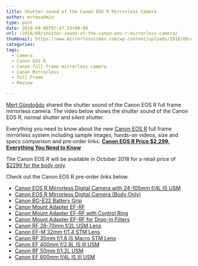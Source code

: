 ```yaml
---
title: Shutter sound of the Canon EOS R Mirrorless Camera
author: mrtmsadmin
type: post
date: 2018-09-06T07:47:53+00:00
url: /2018/09/shutter-sound-of-the-canon-eos-r-mirrorless-camera/
thumbnail: https://www.mirrorlesstimes.com/wp-content/uploads/2018/09/canon-eos-r-front.jpg
categories:
tags:
  - Camera
  - Canon EOS R
  - Canon full frame mirrorless camera
  - Canon Mirrorless
  - Full Frame
  - Review

---
```

<a href="https://www.youtube.com/channel/UCIfojVm5Ivn4kBcCxQAufIA" target="_blank" rel="nofollow noopener">Mert Gündoğdu</a> shared the shutter sound of the Canon EOS R full frame mirrorless camera. The video below shows the shutter sound of the Canon EOS R, normal shutter and silent shutter.

Everything you need to know about the new <a href="https://www.mirrorlesstimes.com/tags/canon-eos-r/" target="_blank" rel="noopener">Canon EOS R</a> full frame mirrorless system including sample images, hands-on videos, size and specs comparison and pre-order links. <a href="https://www.dailycameranews.com/2018/09/canon-eos-r-price-2299-everything-you-need-to-know/" target="_blank" rel="bookmark noopener"><strong>Canon EOS R Price $2,299, Everything You Need to Know</strong></a>

The Canon EOS R will be available in October 2018 for a retail price of <a href="https://www.bhphotovideo.com/c/product/1433710-REG/canon_eos_r_mirrorless_digital.html/BI/20175/KBID/14249" target="_blank" rel="nofollow noopener">$2299 for the body only</a>.  <!--more-->



Check out the Canon EOS R pre-order links below.

  * <a class="broken_link" href="https://www.bhphotovideo.com/c/product/1433711-REG/canon_eos_r_mirrorless_digital.html/BI/20175/KBID/14249" target="_blank" rel="noopener">Canon EOS R Mirrorless Digital Camera with 24-105mm f/4L IS USM</a>
  * <a href="https://www.bhphotovideo.com/c/product/1433710-REG/canon_eos_r_mirrorless_digital.html/BI/20175/KBID/14249" target="_blank" rel="noopener">Canon EOS R Mirrorless Digital Camera (Body Only)</a>
  * <a href="https://www.bhphotovideo.com/c/product/1433716-REG/canon_bg_e22_battery_grip.html/BI/20175/KBID/14249" target="_blank" rel="noopener">Canon BG-E22 Battery Grip</a>
  * <a class="broken_link" href="https://www.bhphotovideo.com/c/product/1433717-REG/canon_mount_adapter_ef_rf.html/BI/20175/KBID/14249" target="_blank" rel="noopener">Canon Mount Adapter EF-RF</a>
  * <a class="broken_link" href="https://www.bhphotovideo.com/c/product/1433718-REG/canon_mount_adapter_ef_rf_with.html/BI/20175/KBID/14249" target="_blank" rel="noopener">Canon Mount Adapter EF-RF with Control Ring</a>
  * [Canon Mount Adapter EF-RF for Drop-In Filters][1]
  * <a href="https://www.bhphotovideo.com/c/product/1433713-REG/canon_rf_28_70mm_f_2l_usm.html/BI/20175/KBID/14249" target="_blank" rel="noopener">Canon RF 28-70mm f/2L USM Lens</a>
  * <a href="https://www.bhphotovideo.com/c/product/1433720-REG/canon_ef_m_32mm_f_1_4_stm.html/BI/20175/KBID/14249" target="_blank" rel="noopener">Canon EF-M 32mm f/1.4 STM Lens</a>
  * <a class="broken_link" href="https://www.bhphotovideo.com/c/product/1433714-REG/canon_rf_35mm_f_1_8_is.html/BI/20175/KBID/14249" target="_blank" rel="noopener">Canon RF 35mm f/1.8 IS Macro STM Lens</a>
  * <a href="https://www.bhphotovideo.com/c/product/1433721-REG/canon_ef_400mm_f_2_8l_is.html/BI/20175/KBID/14249" target="_blank" rel="noopener">Canon EF 400mm f/2.8L IS III USM</a>
  * <a class="broken_link" href="https://www.bhphotovideo.com/c/product/1433715-REG/canon_rf_50mm_f_1_2l_usm.html/BI/20175/KBID/14249" target="_blank" rel="noopener">Canon RF 50mm f/1.2L USM</a>
  * <a href="https://www.bhphotovideo.com/c/product/1433722-REG/canon_ef_600mm_f_4l_is.html/BI/20175/KBID/14249" target="_blank" rel="noopener">Canon EF 600mm f/4L IS III USM</a>

 [1]: https://www.bhphotovideo.com/c/product/1433719-REG/canon_mount_adapter_ef_rf_with.html/BI/20175/KBID/14249